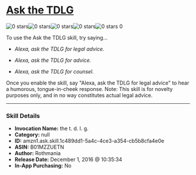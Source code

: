 # [Ask the TDLG](http://alexa.amazon.com/#skills/amzn1.ask.skill.1c489dd1-5a4c-4ce3-a354-cb5b8cfa4e0e)
![0 stars](../../images/ic_star_border_black_18dp_1x.png)![0 stars](../../images/ic_star_border_black_18dp_1x.png)![0 stars](../../images/ic_star_border_black_18dp_1x.png)![0 stars](../../images/ic_star_border_black_18dp_1x.png)![0 stars](../../images/ic_star_border_black_18dp_1x.png) 0

To use the Ask the TDLG skill, try saying...

* *Alexa, ask the TDLG for legal advice.*

* *Alexa, ask the TDLG for advice.*

* *Alexa, ask the TDLG for counsel.*

Once you enable the skill, say "Alexa, ask the TDLG for legal advice" to hear a humorous, tongue-in-cheek response.  Note: This skill is for novelty purposes only, and in no way constitutes actual legal advice.

***

### Skill Details

* **Invocation Name:** the t. d. l. g.
* **Category:** null
* **ID:** amzn1.ask.skill.1c489dd1-5a4c-4ce3-a354-cb5b8cfa4e0e
* **ASIN:** B01MZZUETN
* **Author:** Rothmania
* **Release Date:** December 1, 2016 @ 10:35:34
* **In-App Purchasing:** No
